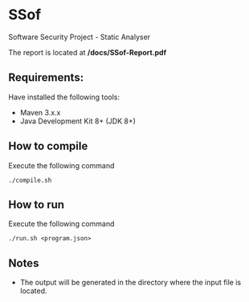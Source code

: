 # SSof
Software Security Project - Static Analyser

The report is located at **/docs/SSof-Report.pdf**

## Requirements:
Have installed the following tools:
- Maven 3.x.x
- Java Development Kit 8+ (JDK 8+)

## How to compile
Execute the following command
```
./compile.sh
```
## How to run
Execute the following command
```
./run.sh <program.json>
```
## Notes
- The output will be generated in the directory where the input file is located.
